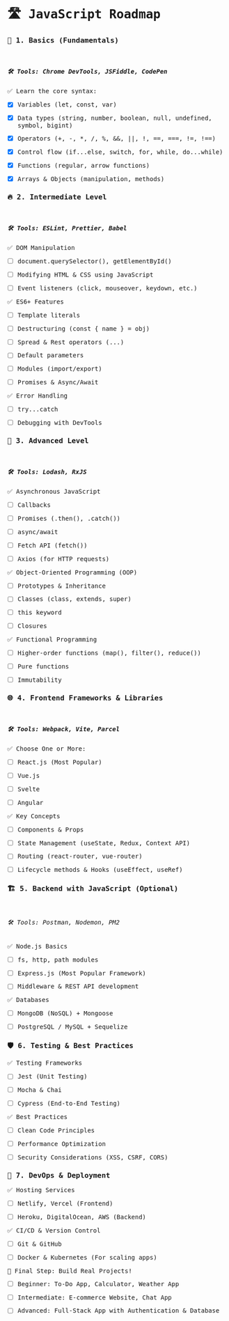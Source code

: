 <div style = "font-family: 'Cascadia Mono', monospace;">

# 🛣️ JavaScript Roadmap<br>
### 📌 1. Basics (Fundamentals)
<br>

##### 🛠 Tools: Chrome DevTools, JSFiddle, CodePen

✅ Learn the core syntax:

- [x] Variables (let, const, var)

- [x] Data types (string, number, boolean, null, undefined, symbol, bigint)

- [x] Operators (+, -, *, /, %, &&, ||, !, ==, ===, !=, !==)

- [x] Control flow (if...else, switch, for, while, do...while)

- [x] Functions (regular, arrow functions)

- [x] Arrays & Objects (manipulation, methods)


### 🔥 2. Intermediate Level
<br>

##### 🛠 Tools: ESLint, Prettier, Babel
✅ DOM Manipulation

- [ ] document.querySelector(), getElementById()

- [ ] Modifying HTML & CSS using JavaScript

- [ ] Event listeners (click, mouseover, keydown, etc.)

✅ ES6+ Features

- [ ] Template literals

- [ ] Destructuring (const { name } = obj)

- [ ] Spread & Rest operators (...)

- [ ] Default parameters

- [ ] Modules (import/export)

- [ ] Promises & Async/Await

✅ Error Handling

- [ ] try...catch

- [ ] Debugging with DevTools

### 🚀 3. Advanced Level
<br>

##### 🛠 Tools: Lodash, RxJS
✅ Asynchronous JavaScript

- [ ] Callbacks

- [ ] Promises (.then(), .catch())

- [ ] async/await

- [ ] Fetch API (fetch())

- [ ] Axios (for HTTP requests)

✅ Object-Oriented Programming (OOP)

- [ ] Prototypes & Inheritance

- [ ] Classes (class, extends, super)

- [ ] this keyword

- [ ] Closures

✅ Functional Programming

- [ ] Higher-order functions (map(), filter(), reduce())

- [ ] Pure functions

- [ ] Immutability

### 🌐 4. Frontend Frameworks & Libraries
<br>

##### 🛠 Tools: Webpack, Vite, Parcel
✅ Choose One or More:

- [ ] React.js (Most Popular)

- [ ] Vue.js

- [ ] Svelte

- [ ] Angular

✅ Key Concepts

- [ ] Components & Props

- [ ] State Management (useState, Redux, Context API)

- [ ] Routing (react-router, vue-router)

- [ ] Lifecycle methods & Hooks (useEffect, useRef)

### 🏗️ 5. Backend with JavaScript (Optional)
<br>

###### 🛠 Tools: Postman, Nodemon, PM2
✅ Node.js Basics

- [ ] fs, http, path modules

- [ ] Express.js (Most Popular Framework)

- [ ] Middleware & REST API development

✅ Databases

- [ ] MongoDB (NoSQL) + Mongoose

- [ ] PostgreSQL / MySQL + Sequelize

### 🛡️ 6. Testing & Best Practices

✅ Testing Frameworks

- [ ] Jest (Unit Testing)

- [ ] Mocha & Chai

- [ ] Cypress (End-to-End Testing)

✅ Best Practices

- [ ] Clean Code Principles

- [ ] Performance Optimization

- [ ] Security Considerations (XSS, CSRF, CORS)

### 🌟 7. DevOps & Deployment

✅ Hosting Services

- [ ] Netlify, Vercel (Frontend)

- [ ] Heroku, DigitalOcean, AWS (Backend)

✅ CI/CD & Version Control

- [ ] Git & GitHub

- [ ] Docker & Kubernetes (For scaling apps)

🎯 Final Step: Build Real Projects!

- [ ] Beginner: To-Do App, Calculator, Weather App

- [ ] Intermediate: E-commerce Website, Chat App

- [ ] Advanced: Full-Stack App with Authentication & Database

</div>